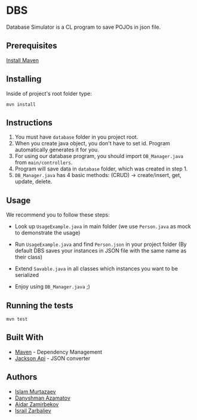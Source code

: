 # DBS

Database Simulator is a CL program to save POJOs in json file.

## Prerequisites

[Install Maven](http://maven.apache.org/install.html) 

## Installing

Inside of project's root folder type:
```
mvn install
```

## Instructions 

1. You must have ``database`` folder in you project root.
1. When you create java object, you don't have to set id. Program automatically generates it for you.
1. For using our database program, you should import ``DB_Manager.java`` from ``main/controllers``.
1. Program will save data in ``database`` folder, which was created in step 1.
1. ``DB_Manager.java`` has 4 basic methods: (CRUD) -> create/insert, get, update, delete.

## Usage

We recommend you to follow these steps:

* Look up ``UsageExample.java`` in main folder 
(we use ``Person.java`` as mock to demonstrate the usage)

* Run ``UsageExample.java`` and find ``Person.json`` in your project folder
(By default DBS saves your instances in JSON file with the same name as their class) 

* Extend ``Savable.java`` in all classes which instances you want to be serialized

* Enjoy using ``DB_Manager.java`` ;) 

## Running the tests

```
mvn test
```

## Built With

* [Maven](https://maven.apache.org/) - Dependency Management
* [Jackson Api](https://www.boraji.com/jackson-api-converting-pojos-to-json-example) - JSON converter

## Authors

* [Islam Murtazaev](https://github.com/IslaMurtazaev)
* [Danyshman Azamatov](https://github.com/Danyshman)
* [Aidar Zamirbekov](https://github.com/AIDARXAN) 
* [Israil Zarbaliev](https://github.com/israil99)
